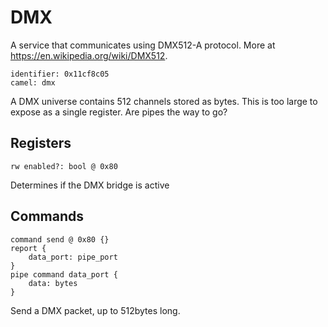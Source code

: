 #  DMX

A service that communicates using DMX512-A protocol. More at https://en.wikipedia.org/wiki/DMX512.

    identifier: 0x11cf8c05
    camel: dmx

A DMX universe contains 512 channels stored as bytes. This is too large to expose as a single register. 
Are pipes the way to go?

## Registers

    rw enabled?: bool @ 0x80

Determines if the DMX bridge is active

## Commands

    command send @ 0x80 {}
    report {
        data_port: pipe_port
    }
    pipe command data_port {
        data: bytes
    }    

Send a DMX packet, up to 512bytes long.
